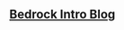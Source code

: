 ## [Bedrock Intro Blog](https://medium.com/aws-in-plain-english/hosting-large-language-models-with-amazon-bedrock-95ebdc2b9c00)
